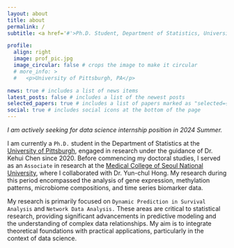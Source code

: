 ```yaml
---
layout: about
title: about
permalink: /
subtitle: <a href='#'>Ph.D. Student, Department of Statistics, University of Pittsburgh.</a>

profile:
  align: right
  image: prof_pic.jpg
  image_circular: false # crops the image to make it circular
  # more_info: >
  #   <p>University of Pittsburgh, PA</p>

news: true # includes a list of news items
latest_posts: false # includes a list of the newest posts
selected_papers: true # includes a list of papers marked as "selected={true}"
social: true # includes social icons at the bottom of the page
---
```


*I am actively seeking for data science internship position in 2024 Summer.*

I am currently a `Ph.D.` student in the Department of Statistics at the [University of Pittsburgh](https://www.stat.pitt.edu), engaged in research under the guidance of Dr. Kehui Chen since 2020. Before commencing my doctoral studies, I served as an `Associate` in research at the [Medical College of Seoul National University](https://medicine.snu.ac.kr/), where I collaborated with Dr. Yun-chul Hong. My research during this period encompassed the analysis of gene expression, methylation patterns, microbiome compositions, and time series  biomarker data.

My research is primarily focused on `Dynamic Prediction in Survival Analysis` and `Network Data Analysis.` These areas are critical to statistical research, providing significant advancements in predictive modeling and the understanding of complex data relationships. My aim is to integrate theoretical foundations with practical applications, particularly in the context of data science.
